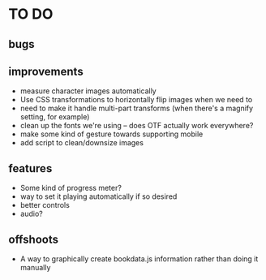 # TO DO

## bugs

## improvements

 * measure character images automatically
 * Use CSS transformations to horizontally flip images when we need to
  * need to make it handle multi-part transforms (when there's a magnify setting, for example)
 * clean up the fonts we're using – does OTF actually work everywhere?
 * make some kind of gesture towards supporting mobile
 * add script to clean/downsize images

## features

 * Some kind of progress meter?
 * way to set it playing automatically if so desired
 * better controls
 * audio?

## offshoots

 * A way to graphically create bookdata.js information rather than doing it manually
